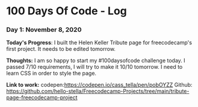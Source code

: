# 100 Days Of Code - Log

### Day 1: November 8, 2020

**Today's Progress**: I built the Helen Keller Tribute page for freecodecamp's first project. It needs to be edited tomorrow.

**Thoughts:** I am so happy to start my #100daysofcode challenge today. I passed 7/10 requirements, I will try to make it 10/10 tomorrow. I need to learn CSS in order to style the page.

**Link to work:** codepen:https://codepen.io/cass_tella/pen/pobOYZZ
Github: https://github.com/hello-stella/Freecodecamp-Projects/tree/main/tribute-page-freecodecamp-project
